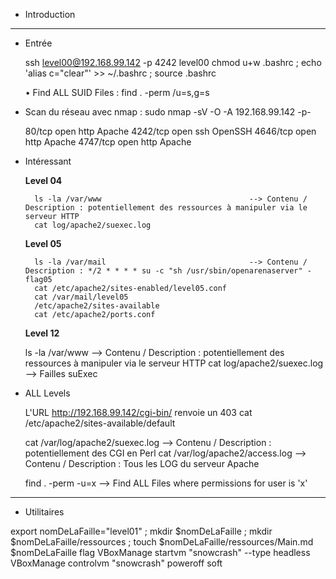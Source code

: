 * Introduction

--------------------------------------------------------------------------------------------------------------------------------------------------------

* Entrée

    ssh level00@192.168.99.142 -p 4242
        level00
    chmod u+w .bashrc ; echo 'alias c="clear"' >> ~/.bashrc ; source .bashrc
    
    • Find ALL SUID Files : find . -perm /u=s,g=s


* Scan du réseau avec nmap : sudo nmap -sV -O -A 192.168.99.142 -p-

    80/tcp   open  http    Apache
    4242/tcp open  ssh     OpenSSH
    4646/tcp open  http    Apache
    4747/tcp open  http    Apache

* Intéressant

    **Level 04**
        
        ls -la /var/www                                 --> Contenu / Description : potentiellement des ressources à manipuler via le serveur HTTP
        cat log/apache2/suexec.log                      


    **Level 05**

        ls -la /var/mail                                --> Contenu / Description : */2 * * * * su -c "sh /usr/sbin/openarenaserver" - flag05
        cat /etc/apache2/sites-enabled/level05.conf
        cat /var/mail/level05                         
        /etc/apache2/sites-available
        cat /etc/apache2/ports.conf

    **Level 12**

    ls -la /var/www                                     --> Contenu / Description : potentiellement des ressources à manipuler via le serveur HTTP
    cat log/apache2/suexec.log                          --> Failles suExec

* ALL Levels


    L'URL http://192.168.99.142/cgi-bin/ renvoie un 403
    cat /etc/apache2/sites-available/default

    cat /var/log/apache2/suexec.log                     --> Contenu / Description : potentiellement des CGI en Perl
    cat /var/log/apache2/access.log                     --> Contenu / Description : Tous les LOG du serveur Apache


    find . -perm -u=x                                   --> Find ALL Files where permissions for user is 'x'

---------------------------------------------------------------------------------------------------------------------------------------------------------

* Utilitaires

export nomDeLaFaille="level01" ; mkdir $nomDeLaFaille ; mkdir $nomDeLaFaille/ressources ; touch $nomDeLaFaille/ressources/Main.md $nomDeLaFaille flag
VBoxManage startvm "snowcrash" --type headless
VBoxManage controlvm "snowcrash" poweroff soft

